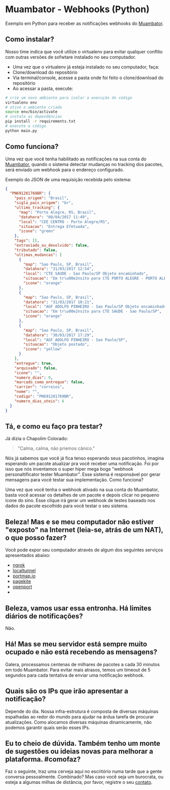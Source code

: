 # Muambator - Webhooks (Python)
Exemplo em Python para receber as notificações webhooks do [Muambator](http://www.muambator.com.br).

## Como instalar?

Nosso time indica que você utilize o virtualenv para evitar qualquer conflito com outras versões de sofwtare instalado no seu computador.

- Uma vez que o virtualenv já esteja instalado no seu computador, faça:
- Clone/download do repositório
- Via terminal/console, acesse a pasta onde foi feito o clone/download do repositório
- Ao acessar a pasta, execute:

```sh
# crie um novo ambiente para isolar a execução do código
virtualenv env
# ative o ambiente criado
source env/bin/activate
# instale as dependências
pip install -r requirements.txt
# execute o código
python main.py
```

## Como funciona?

Uma vez que você tenha habilitado as notificações na sua conta do [Muambator](http://www.muambator.com.br), quando o sistema detectar mudanças no tracking dos pacotes, será enviado um webhook para o endereço configurado. 

Exemplo do JSON de uma requisição recebida pelo sistema:

```json
{
  "PN691281769BR": {
    "pais_origem": "Brasil",
    "sigla_pais_origem": "br",
    "ultimo_tracking": {
      "map": "Porto Alegre, RS, Brasil",
      "datahora": "08/04/2017 11:49",
      "local": "CEE CENTRO - Porto Alegre/RS",
      "situacao": "Entrega Efetuada",
      "icone": "green"
    },
    "tags": [],
    "extraviado_ou_devolvido": false,
    "tributado": false,
    "ultimas_mudancas": [
      {
        "map": "Sao Paulo, SP, Brasil",
        "datahora": "31/03/2017 12:54",
        "local": "CTE SAUDE - Sao Paulo/SP Objeto encaminhado",
        "situacao": "Em tr\u00e2nsito para CTE PORTO ALEGRE - PORTO ALEGRE/RS",
        "icone": "orange"
      },
      {
        "map": "Sao Paulo, SP, Brasil",
        "datahora": "31/03/2017 10:21",
        "local": "AGF ADOLFO PINHEIRO - Sao Paulo/SP Objeto encaminhado",
        "situacao": "Em tr\u00e2nsito para CTE SAUDE - Sao Paulo/SP",
        "icone": "orange"
      },
      {
        "map": "Sao Paulo, SP, Brasil",
        "datahora": "30/03/2017 17:29",
        "local": "AGF ADOLFO PINHEIRO - Sao Paulo/SP",
        "situacao": "Objeto postado",
        "icone": "yellow"
      }
    ],
    "entregue": true,
    "arquivado": false,
    "icone": "",
    "numero_dias": 9,
    "marcado_como_entregue": false,
    "carrier": "correios",
    "nome": "",
    "codigo": "PN691281769BR",
    "numero_dias_uteis": 6
  }
}
```

## Tá, e como eu faço pra testar?

Já dizia o Chapolim Colorado:

> "Calma, calma, não priemos cânico." 

Nós já sabemos que você já fica tenso esperando seus pacotinhos, imagina esperando um pacote atualizar pra você receber uma notificação. Foi por isso que nós inventamos o super hiper mega boga "webhook personaltificator tester Muambator". Esse sistema é responsável por gerar mensagens para você testar sua  implementação. Como funciona? 

Uma vez que você tenha o webhook ativado na sua conta do Muambator, basta você acessar os detalhes de um pacote e depois clicar no pequeno ícone do sino. Esse clique irá gerar um webhook de testes baseado nos dados do pacote escolhido para você testar o seu sistema.

## Beleza! Mas e se meu computador não estiver "exposto" na Internet (leia-se, atrás de um NAT), o que posso fazer?

Você pode expor seu computador através de algum dos seguintes serviços apresentados abaixo:

- [ngrok](https://ngrok.com/)
- [localtunnel](https://localtunnel.github.io/www/)
- [portmap.io](https://portmap.io/)
- [pagekite](https://pagekite.net/)
- [openport](https://openport.io/)
- ​

## Beleza, vamos usar essa entronha. Há limites diários de notificações?

Não.

## Há! Mas se meu servidor está sempre muito ocupado e não está recebendo as mensagens?

Galera, processamos centenas de milhares de pacotes a cada 30 minutos em todo Muambator. Para evitar mais atrasos, temos um timeout de 5 segundos para cada tentativa de enviar uma notificação webhook.

## Quais são os IPs que irão apresentar a notificação?

Depende do dia. Nossa infra-estrutura é composta de diversas máquinas espalhadas ao redor do mundo para ajudar na árdua tarefa de procurar atualizações. Como alocamos diversas máquinas dinamicamente, não podemos garantir quais serão esses IPs.

## Eu to cheio de dúvida. Também tenho um monte de sugestões ou ideias novas para melhorar a plataforma. #comofaz?

Faz o seguinte, traz uma cerveja aqui no escritório numa tarde que a gente conversa pessoalmente. Combinado? Mas caso você seja um burocrata, ou esteja a algumas milhas de distância, por favor, registre o seu [contato](http://www.muambator.com.br/contato/).

